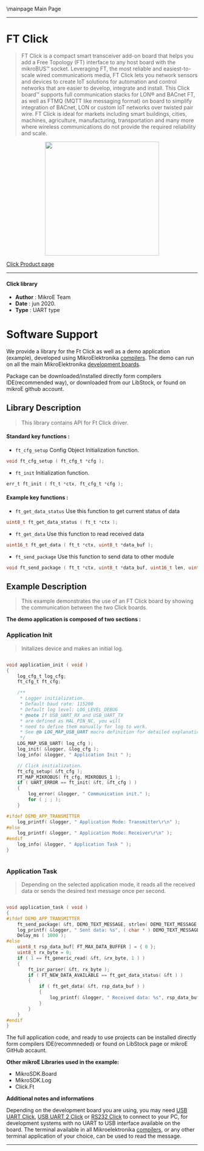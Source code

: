 \mainpage Main Page
 
---
# FT Click

> FT Click is a compact smart transceiver add-on board that helps you add a Free Topology (FT) interface to any host board with the mikroBUS™ socket. Leveraging FT, the most reliable and easiest-to-scale wired communications media, FT Click lets you network sensors and devices to create IoT solutions for automation and control networks that are easier to develop, integrate and install. This Click board™ supports full communication stacks for LON® and BACnet FT, as well as FTMQ (MQTT like messaging format) on board to simplify integration of BACnet, LON or custom IoT networks over twisted pair wire. FT Click is ideal for markets including smart buildings, cities, machines, agriculture, manufacturing, transportation and many more where wireless communications do not provide the required reliability and scale.

<p align="center">
  <img src="https://download.mikroe.com/images/click_for_ide/ft_click.png" height=300px>
</p>

[Click Product page](https://www.mikroe.com/ft-click)

---


#### Click library 

- **Author**        : MikroE Team
- **Date**          : jun 2020.
- **Type**          : UART type


# Software Support

We provide a library for the Ft Click 
as well as a demo application (example), developed using MikroElektronika 
[compilers](https://shop.mikroe.com/compilers). 
The demo can run on all the main MikroElektronika [development boards](https://shop.mikroe.com/development-boards).

Package can be downloaded/installed directly form compilers IDE(recommended way), or downloaded from our LibStock, or found on mikroE github account. 

## Library Description

> This library contains API for Ft Click driver.

#### Standard key functions :

- `ft_cfg_setup` Config Object Initialization function.
```c
void ft_cfg_setup ( ft_cfg_t *cfg ); 
```

- `ft_init` Initialization function.
```c
err_t ft_init ( ft_t *ctx, ft_cfg_t *cfg );
```

#### Example key functions :

- `ft_get_data_status` Use this function to get current status of data
```c
uint8_t ft_get_data_status ( ft_t *ctx );
```

- `ft_get_data` Use this function to read received data
```c
uint16_t ft_get_data ( ft_t *ctx, uint8_t *data_buf );
```

- `ft_send_package` Use this function to send data to other module
```c
void ft_send_package ( ft_t *ctx, uint8_t *data_buf, uint16_t len, uint8_t queue );
```

## Example Description

> This example demonstrates the use of an FT Click board by showing the communication between the two Click boards.

**The demo application is composed of two sections :**

### Application Init 

> Initalizes device and makes an initial log.

```c

void application_init ( void )
{
    log_cfg_t log_cfg;
    ft_cfg_t ft_cfg;

    /** 
     * Logger initialization.
     * Default baud rate: 115200
     * Default log level: LOG_LEVEL_DEBUG
     * @note If USB_UART_RX and USB_UART_TX 
     * are defined as HAL_PIN_NC, you will 
     * need to define them manually for log to work. 
     * See @b LOG_MAP_USB_UART macro definition for detailed explanation.
     */
    LOG_MAP_USB_UART( log_cfg );
    log_init( &logger, &log_cfg );
    log_info( &logger, " Application Init " );

    // Click initialization.
    ft_cfg_setup( &ft_cfg );
    FT_MAP_MIKROBUS( ft_cfg, MIKROBUS_1 );
    if ( UART_ERROR == ft_init( &ft, &ft_cfg ) ) 
    {
        log_error( &logger, " Communication init." );
        for ( ; ; );
    }

#ifdef DEMO_APP_TRANSMITTER
    log_printf( &logger, " Application Mode: Transmitter\r\n" );
#else
    log_printf( &logger, " Application Mode: Receiver\r\n" );
#endif
    log_info( &logger, " Application Task " );
}
  
```

### Application Task

> Depending on the selected application mode, it reads all the received data or sends the desired text message once per second.

```c

void application_task ( void )
{
#ifdef DEMO_APP_TRANSMITTER
    ft_send_package( &ft, DEMO_TEXT_MESSAGE, strlen( DEMO_TEXT_MESSAGE ), 1 );
    log_printf( &logger, " Sent data: %s", ( char * ) DEMO_TEXT_MESSAGE );
    Delay_ms ( 1000 );
#else
    uint8_t rsp_data_buf[ FT_MAX_DATA_BUFFER ] = { 0 };
    uint8_t rx_byte = 0;
    if ( 1 == ft_generic_read( &ft, &rx_byte, 1 ) )
    {
        ft_isr_parser( &ft, rx_byte ); 
        if ( FT_NEW_DATA_AVAILABLE == ft_get_data_status( &ft ) )
        {
            if ( ft_get_data( &ft, rsp_data_buf ) )
            {
                log_printf( &logger, " Received data: %s", rsp_data_buf );
            }
        }
    }
#endif
} 

```

The full application code, and ready to use projects can be  installed directly form compilers IDE(recommneded) or found on LibStock page or mikroE GitHub accaunt.

**Other mikroE Libraries used in the example:** 

- MikroSDK.Board
- MikroSDK.Log
- Click.Ft

**Additional notes and informations**

Depending on the development board you are using, you may need 
[USB UART Click](https://shop.mikroe.com/usb-uart-click), 
[USB UART 2 Click](https://shop.mikroe.com/usb-uart-2-click) or 
[RS232 Click](https://shop.mikroe.com/rs232-click) to connect to your PC, for 
development systems with no UART to USB interface available on the board. The 
terminal available in all Mikroelektronika 
[compilers](https://shop.mikroe.com/compilers), or any other terminal application 
of your choice, can be used to read the message.



---
